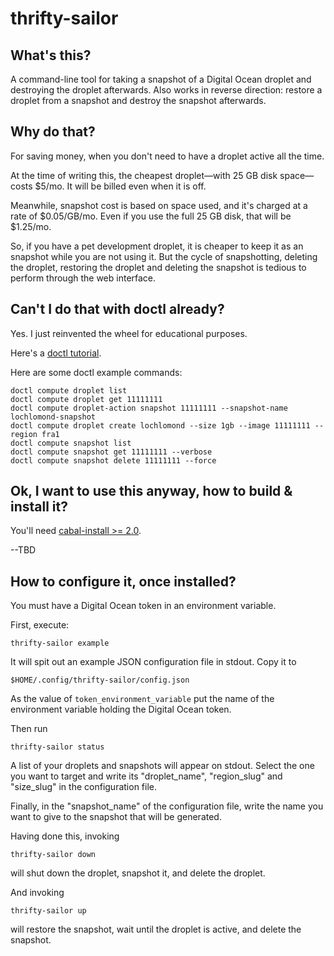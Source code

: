 # thrifty-sailor

## What's this?

A command-line tool for taking a snapshot of a Digital Ocean droplet and
destroying the droplet afterwards. Also works in reverse direction: restore a
droplet from a snapshot and destroy the snapshot afterwards.

## Why do that?

For saving money, when you don't need to have a droplet active all the time.

At the time of writing this, the cheapest droplet—with 25 GB disk space—costs
$5/mo. It will be billed even when it is off.

Meanwhile, snapshot cost is based on space used, and it's charged at a rate of
$0.05/GB/mo. Even if you use the full 25 GB disk, that will be $1.25/mo.

So, if you have a pet development droplet, it is cheaper to keep it as an
snapshot while you are not using it. But the cycle of snapshotting, deleting
the droplet, restoring the droplet and deleting the snapshot is tedious to
perform through the web interface.

## Can't I do that with doctl already?

Yes. I just reinvented the wheel for educational purposes.

Here's a [doctl tutorial](https://www.digitalocean.com/community/tutorials/how-to-use-doctl-the-official-digitalocean-command-line-client).

Here are some doctl example commands:

    doctl compute droplet list
    doctl compute droplet get 11111111
    doctl compute droplet-action snapshot 11111111 --snapshot-name lochlomond-snapshot
    doctl compute droplet create lochlomond --size 1gb --image 11111111 --region fra1
    doctl compute snapshot list
    doctl compute snapshot get 11111111 --verbose
    doctl compute snapshot delete 11111111 --force

## Ok, I want to use this anyway, how to build & install it?

You'll need [cabal-install >= 2.0](https://www.haskell.org/cabal/download.html).

--TBD

## How to configure it, once installed?

You must have a Digital Ocean token in an environment variable.

First, execute:

    thrifty-sailor example

It will spit out an example JSON configuration file in stdout. Copy it to 

    $HOME/.config/thrifty-sailor/config.json 
    
As the value of `token_environment_variable` put the name of the environment
variable holding the Digital Ocean token.

Then run

    thrifty-sailor status

A list of your droplets and snapshots will appear on stdout. Select the one you
want to target and write its "droplet_name", "region_slug" and "size_slug" in
the configuration file.

Finally, in the "snapshot_name" of the configuration file, write the name you
want to give to the snapshot that will be generated.

Having done this, invoking

    thrifty-sailor down

will shut down the droplet, snapshot it, and delete the droplet.

And invoking

    thrifty-sailor up 

will restore the snapshot, wait until the droplet is active, and delete the
snapshot.

